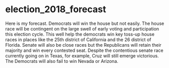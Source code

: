 # election_2018_forecast

Here is my forecast. Democrats will win the house but not easily. The house race will be contingent on the large swell of early voting and participation this election cycle. This well help the democrats win key toss-up house races in places like the 25th district of California and the 26 district of Florida. Senate will also be close races but the Republicans will retain their majority and win every contested seat. Despite the contentious senate race currently going on in Texas, for example, Cruz will still emerge victorious. The Democrats will also fail to win Nevada or Arizona.
